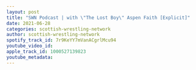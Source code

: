 ```yaml
---
layout: post
title: "SWN Podcast | with \"The Lost Boy\" Aspen Faith [Explicit]"
date: 2021-06-28
categories: scottish-wrestling-network
author: scottish-wrestling-network
spotify_track_id: 7r9KeYY7mVanACgrlMcu94
youtube_video_id: 
apple_track_id: 1000527139823
youtube_metadata: 
---
```

